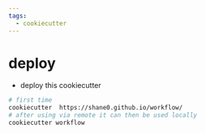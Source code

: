 ```yaml
---
tags:
  - cookiecutter 
---
```

# deploy

- deploy this cookiecutter 

```sh
# first time
cookiecutter  https://shane0.github.io/workflow/  
# after using via remote it can then be used locally
cookiecutter workflow 
```

